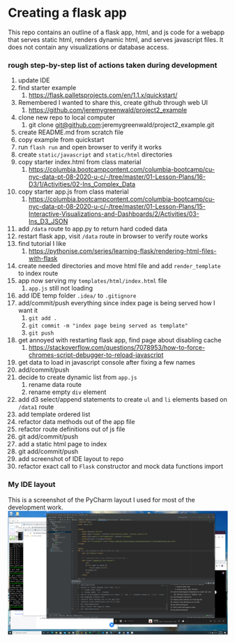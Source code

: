 # Creating a flask app
This repo contains an outline of a flask app, html, and js code 
for a webapp that serves static html, renders dynamic html, and serves javascript 
files. It does not contain any visualizations or database access.

### rough step-by-step list of actions taken during development
1. update IDE
1. find starter example
    1. https://flask.palletsprojects.com/en/1.1.x/quickstart/
1. Remembered I wanted to share this, create github through web UI	
    1. https://github.com/jeremygreenwald/project2_example
1. clone new repo to local computer
    1. git clone git@github.com:jeremygreenwald/project2_example.git
1. create README.md from scratch file
1. copy example from quickstart
1. run `flash run` and open browser to verify it works
1. create `static/javascript` and `static/html` directories
1. copy starter index.html from class material
    1. https://columbia.bootcampcontent.com/columbia-bootcamp/cu-nyc-data-pt-08-2020-u-c/-/tree/master/01-Lesson-Plans/16-D3/1/Activities/02-Ins_Complex_Data
1. copy starter app.js from class material
    1. https://columbia.bootcampcontent.com/columbia-bootcamp/cu-nyc-data-pt-08-2020-u-c/-/tree/master/01-Lesson-Plans/15-Interactive-Visualizations-and-Dashboards/2/Activities/03-Ins_D3_JSON
1. add `/data` route to app.py to return hard coded data
1. restart flask app, visit `/data` route in browser to verify route works
1. find tutorial I like
    1. https://pythonise.com/series/learning-flask/rendering-html-files-with-flask
1. create needed directories and move html file and add `render_template` to index route
1. app now serving my `templates/html/index.html` file
    1. `app.js` still not loading
1. add IDE temp folder `.idea/` to `.gitignore`
1. add/commit/push everything since index page is being served how I want it
    1. `git add .`
    1. `git commit -m "index page being served as template"`
    1. `git push`
1. get annoyed with restarting flask app, find page about disabling cache
    1. https://stackoverflow.com/questions/7078953/how-to-force-chromes-script-debugger-to-reload-javascript
1. get data to load in javascript console after fixing a few names
1. add/commit/push
1. decide to create dynamic list from `app.js`
    1. rename data route
    1. rename empty `div` element
1. add d3 select/append statements to create `ul` and `li` elements based on `/data1` route
1. add template ordered list
1. refactor data methods out of the app file
1. refactor route definitions out of js file
1. git add/commit/push
1. add a static html page to index
1. git add/commit/push
1. add screenshot of IDE layout to repo
1. refactor exact call to `Flask` constructor and mock data functions import
    
### My IDE layout
This is a screenshot of the PyCharm layout I used for most 
of the development work.
![My IDE layout](my_ide.png)
